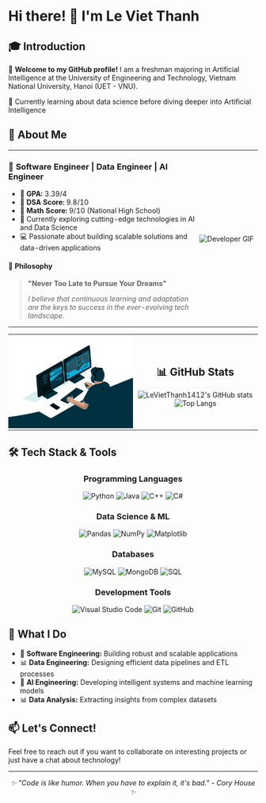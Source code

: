 # Hi there! 👋 I'm Le Viet Thanh

## 🎓 Introduction

🌟 **Welcome to my GitHub profile!** I am a freshman majoring in Artificial Intelligence at the University of Engineering and Technology, Vietnam National University, Hanoi (UET - VNU).

🚀 Currently learning about data science before diving deeper into Artificial Intelligence

## 💫 About Me

<div align="center">
  <table style="border: none; border-collapse: collapse;">
    <tr>
      <td width="75%" style="border: none; padding: 0;">
        <h3>🚀 Software Engineer | Data Engineer | AI Engineer</h3>
        <ul align="left">
          <li>🏫 <strong> GPA:</strong> 3.39/4</li>
          <li>🎯 <strong>DSA Score:</strong> 9.8/10</li>
          <li>📖 <strong> Math Score:</strong> 9/10 (National High School)</li>
          <li>🌱 Currently exploring cutting-edge technologies in AI and Data Science</li>
          <li>💻 Passionate about building scalable solutions and data-driven applications</li>
        </ul>
        <h4>🌟 Philosophy</h4>
        <blockquote>
          <p><strong>"Never Too Late to Pursue Your Dreams"</strong></p>
          <p><em>I believe that continuous learning and adaptation are the keys to success in the ever-evolving tech landscape.</em></p>
        </blockquote>
      </td>
      <td width="25%" align="center" style="border: none; padding: 0;">
        <img src="https://camo.githubusercontent.com/6f7b76611449b965092aee7c4bf135e656f4e9416189c0b84020fd9853cd1f93/68747470733a2f2f6d656469612e67697068792e636f6d2f6d656469612f54456e586b637348725034596564436868412f67697068792e676966" alt="Developer GIF" width="100%"/>
      </td>
    </tr>
  </table>
</div>

<div align="center">
  <table style="border: none; border-collapse: collapse;">
    <tr>
      <td width="50%" style="border: none; padding: 0;">
        <img src="coding.gif" alt="Coding Animation" width="100%"/>
      </td>
      <td width="50%" align="center" style="border: none; padding: 0;">
        <h2>📊 GitHub Stats</h2>
        <p align="center">
          <img src="https://github-readme-stats.vercel.app/api?username=LeVietThanh1412&show_icons=true&theme=github_dark" alt="LeVietThanh1412's GitHub stats" width="100%" />
          <br/>
          <img src="https://github-readme-stats.vercel.app/api/top-langs/?username=LeVietThanh1412&layout=compact&theme=github_dark" alt="Top Langs" width="100%" />
        </p>
      </td>
    </tr>
  </table>
</div>

## 🛠️ Tech Stack & Tools
<div align="center">

### Programming Languages
![Python](https://img.shields.io/badge/Python-3776AB?style=for-the-badge&logo=python&logoColor=white)
![Java](https://img.shields.io/badge/Java-ED8B00?style=for-the-badge&logo=openjdk&logoColor=white)
![C++](https://img.shields.io/badge/C%2B%2B-00599C?style=for-the-badge&logo=c%2B%2B&logoColor=white)
![C#](https://img.shields.io/badge/C%23-239120?style=for-the-badge&logo=c-sharp&logoColor=white)

### Data Science & ML
![Pandas](https://img.shields.io/badge/Pandas-150458?style=for-the-badge&logo=pandas&logoColor=white)
![NumPy](https://img.shields.io/badge/NumPy-013243?style=for-the-badge&logo=numpy&logoColor=white)
![Matplotlib](https://img.shields.io/badge/Matplotlib-11557c?style=for-the-badge&logo=matplotlib&logoColor=white)

### Databases
![MySQL](https://img.shields.io/badge/MySQL-4479A1?style=for-the-badge&logo=mysql&logoColor=white)
![MongoDB](https://img.shields.io/badge/MongoDB-47A248?style=for-the-badge&logo=mongodb&logoColor=white)
![SQL](https://img.shields.io/badge/SQL-336791?style=for-the-badge&logo=postgresql&logoColor=white)

### Development Tools
![Visual Studio Code](https://img.shields.io/badge/Visual%20Studio%20Code-007ACC?style=for-the-badge&logo=visual-studio-code&logoColor=white)
![Git](https://img.shields.io/badge/Git-F05032?style=for-the-badge&logo=git&logoColor=white)
![GitHub](https://img.shields.io/badge/GitHub-181717?style=for-the-badge&logo=github&logoColor=white)

</div>

## 🎯 What I Do

- 🔭 **Software Engineering:** Building robust and scalable applications
- 📊 **Data Engineering:** Designing efficient data pipelines and ETL processes  
- 🤖 **AI Engineering:** Developing intelligent systems and machine learning models
- 📊 **Data Analysis:** Extracting insights from complex datasets

## 📫 Let's Connect!

Feel free to reach out if you want to collaborate on interesting projects or just have a chat about technology!

---

<div align="center">
  <i>✨ "Code is like humor. When you have to explain it, it's bad." - Cory House ✨</i>
</div>
